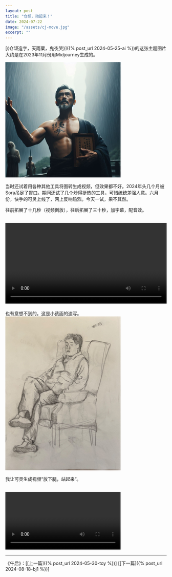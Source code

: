 ```yaml
---
layout: post
title: "仓颉，动起来！"
date: 2024-07-22
image: "/assets/cj-move.jpg"
excerpt: ""
---
```


[《仓颉造字，天雨粟，鬼夜哭》]({% post_url 2024-05-25-ai %})的这张主题图片大约是在2023年11月份用Midjourney生成的。

<img src="/assets/cj2.jpeg" width="360" />

当时还试着用各种其他工具将图转生成视频，但效果都不好。2024年头几个月被Sora吊足了胃口。期间还试了几个炒得挺热的工具，可惜统统差强人意。六月份，快手的可灵上线了，网上反响热烈。今天一试，果不其然。

往前拓展了十几秒（视频倒放），往后拓展了三十秒，加字幕，配音效。

<br>
<video width="100%" controls>
  <source src="/assets/cj2024-720p.mp4" type="video/mp4">
</video>

<br>
<br>
也有意想不到的。这是小孩画的速写。

<img src="/assets/sit.JPG" width="360" />


我让可灵生成视频“放下腿，站起来“。

<br>
<video width=360 controls>
  <source src="/assets/leg.MP4" type="video/mp4">
</video>

----
《午后》：\[[上一篇]({% post_url 2024-05-30-toy %})\] \[[下一篇]({% post_url 2024-08-18-bj1 %})\] 

